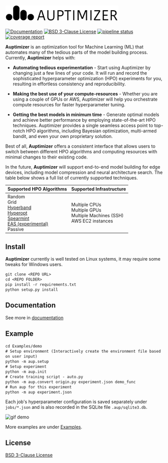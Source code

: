 # ![Auptimizer Logo](AuptimizerBlackLong.png)

[![Documentation](https://img.shields.io/badge/doc-reference-blue.svg)](https://LGE-ARC-AdvancedAI.github.io/auptimizer)
[![BSD 3-Clause License](https://img.shields.io/badge/License-BSD%203--Clause-blue.svg)](https://opensource.org/licenses/BSD-3-Clause)
[![pipeline status](https://travis-ci.org/LGE-ARC-AdvancedAI/auptimizer.svg?branch=master)](https://travis-ci.org/LGE-ARC-AdvancedAI/auptimizer)
[![coverage report](https://codecov.io/gh/LGE-ARC-AdvancedAI/auptimizer/branch/master/graph/badge.svg)](https://codecov.io/gh/LGE-ARC-AdvancedAI/auptimizer)

**Auptimizer** is an optimization tool for Machine Learning (ML) that automates many of the tedious parts of the model building process.
Currently, **Auptimizer** helps with:

+ **Automating tedious experimentation** - Start using Auptimizer by changing just a few lines of your code. It will
  run and record the sophisticated hyperparameter optimization (HPO) experiments for you, resulting in effortless
  consistency and reproducibility.

+ **Making the best use of your compute-resources** - Whether you are using a couple of GPUs or AWS, Auptimizer will
  help you orchestrate compute resources for faster hyperparameter tuning.

+ **Getting the best models in minimum time** - Generate optimal models and achieve better performance by employing
  state-of-the-art HPO techniques. Auptimizer provides a single seamless access point to top-notch HPO algorithms,
  including Bayesian optimization, multi-armed bandit, and even your own proprietary solution.

Best of all, **Auptimizer** offers a consistent interface that allows users to switch between different HPO algorithms
and computing resources with minimal changes to their existing code.

In the future, **Auptimizer** will support end-to-end model building for edge devices, including model compression and
neural architecture search. The table below shows a full list of currently supported techniques.

| Supported HPO Algorithms      | Supported Infrastructure |
| ----------- | ----------- |
| Random<br>Grid<br>[Hyperband](https://github.com/zygmuntz/hyperband)<br>[Hyperopt](https://github.com/hyperopt/hyperopt)<br>[Spearmint](https://github.com/JasperSnoek/spearmint)<br>[EAS (experimental)](https://github.com/han-cai/EAS)<br>Passive      | Multiple CPUs<br>Multiple GPUs<br>Multiple Machines (SSH)<br>AWS EC2 instances |


## Install

**Auptimizer** currently is well tested on Linux systems, it may require some tweaks for Windows users.

```
git clone <REPO URL>
cd <REPO FOLDER>
pip install -r requirements.txt
python setup.py install
```

## Documentation

See more in [documentation](https://lge-arc-advancedai.github.io/auptimizer/) 

## Example

```
cd Examples/demo
# Setup environment (Interactively create the environment file based on user input)
python -m aup.setup
# Setup experiment
python -m aup.init
# Create training script - auto.py
python -m aup.convert origin.py experiment.json demo_func
# Run aup for this experiment
python -m aup experiment.json
```

Each job's hyperparameter configuration is saved separately under `jobs/*.json` and is also recorded in the SQLite file `.aup/sqlite3.db`.

![gif demo](docs/images/demo.gif)

More examples are under [Examples](https://github.com/LGE-ARC-AdvancedAI/auptimizer/tree/master/Examples).

## License

[BSD 3-Clause License](./LICENSE)
